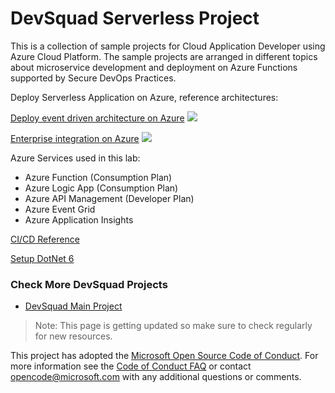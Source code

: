 # DevSquad Serverless Project

This is a collection of sample projects for Cloud Application Developer using Azure Cloud Platform. The sample projects are arranged in different topics about microservice development and deployment on Azure Functions supported by Secure DevOps Practices.

Deploy Serverless Application on Azure, reference architectures:

[Deploy event driven architecture on Azure](https://docs.microsoft.com/en-us/azure/architecture/reference-architectures/serverless/cloud-automation)
![](https://docs.microsoft.com/en-us/azure/architecture/reference-architectures/serverless/_images/cloud-automation.png)

[Enterprise integration on Azure](https://docs.microsoft.com/en-us/azure/architecture/reference-architectures/enterprise-integration/basic-enterprise-integration)
![](https://docs.microsoft.com/en-us/azure/architecture/reference-architectures/enterprise-integration/_images/simple-enterprise-integration.png)

Azure Services used in this lab:
* Azure Function (Consumption Plan)
* Azure Logic App (Consumption Plan)
* Azure API Management (Developer Plan)
* Azure Event Grid
* Azure Application Insights

[CI/CD Reference](https://docs.microsoft.com/en-us/azure/azure-functions/functions-how-to-github-actions?tabs=dotnet)

[Setup DotNet 6](https://github.com/actions/setup-dotnet)

### Check More DevSquad Projects
* [DevSquad Main Project](https://github.com/oaviles/DevSquad)

> Note: This page is getting updated so make sure to check regularly for new resources.

This project has adopted the [Microsoft Open Source Code of Conduct](https://opensource.microsoft.com/codeofconduct/). For more information see the [Code of Conduct FAQ](https://opensource.microsoft.com/codeofconduct/faq/) or contact [opencode@microsoft.com](mailto:opencode@microsoft.com) with any additional questions or comments.
